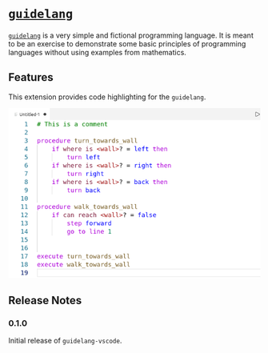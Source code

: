 # [`guidelang`](https://raw.githubusercontent.com/feitosa-daniel/guidelang-vscode/master/guidelang.md)

[`guidelang`](https://raw.githubusercontent.com/feitosa-daniel/guidelang-vscode/master/guidelang.md) is a very simple and fictional programming language. It is meant to be an exercise to demonstrate some basic principles of programming languages without using examples from mathematics.

## Features

This extension provides code highlighting for the `guidelang`.

![image](https://raw.githubusercontent.com/feitosa-daniel/guidelang-vscode/master/syntax-highlight.png?raw=true)

## Release Notes

### 0.1.0

Initial release of `guidelang-vscode`.
